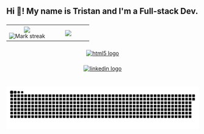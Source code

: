 <h2 align="left">Hi 👋! My name is Tristan and I'm a Full-stack Dev.</h2>

###


<div align="center">
  <table><tbody>
    <tr border="none"><td width="50%" align="center">
      <img align="center" src="https://my-stats-mwdr3njmx-tristan-druyens-projects.vercel.app/api/?username=tristandruyen&hide_rank=true&theme=transparent&show_icons=true&count_private=true&hide_title=true"><br>
      <img alt="Mark streak" src="https://github-readme-streak-stats-five-roan.vercel.app?user=tristandruyen&locale=en&mode=weekly&theme=transparent"></td><td width="50%" align="center">
      <img align="center" src="https://my-stats-mwdr3njmx-tristan-druyens-projects.vercel.app/api/top-langs?username=tristandruyen&locale=en&hide_title=true&layout=pie&langs_count=8&exclude_repo=my-stats&hide=ruby&theme=transparent">
    </td></tr>
  </tbody></table>
</div>


###

###

<div align="center">
  <a href="https://skillicons.dev">
    <img src="https://skillicons.dev/icons?i=html,htmx,css,sass,tailwindcss,javascript,typescript,wasm,linux,nix,docker,postgresql,sqlite,redis,rabbitmq,rust,ruby,git,emacs&perline=8"  alt="html5 logo"  />
  </a>
</div>

###
<div align="center">
  <a href="https://www.linkedin.com/in/tristan-antoon-druyen-36a54a272/?lipi=urn%3Ali%3Apage%3Ad_flagship3_feed%3B5LayoUNDTkaDW9GcdwKU%2Bg%3D%3D" target="_blank">
    <img src="https://img.shields.io/static/v1?message=LinkedIn&logo=linkedin&label=&color=0077B5&logoColor=white&labelColor=&style=for-the-badge" height="35" alt="linkedin logo"  />
  </a>
</div>


###

<br clear="both">

<img src="https://raw.githubusercontent.com/tristandruyen/tristandruyen/output/snake.svg" alt="Snake animation" />


<!--
**tristandruyen/tristandruyen** is a ✨ _special_ ✨ repository because its `README.md` (this file) appears on your GitHub profile.

Here are some ideas to get you started:

- 🔭 I’m currently working on ...
- 🌱 I’m currently learning ...
- 👯 I’m looking to collaborate on ...
- 🤔 I’m looking for help with ...
- 💬 Ask me about ...
- 📫 How to reach me: ...
- 😄 Pronouns: ...
- ⚡ Fun fact: ...
-->
